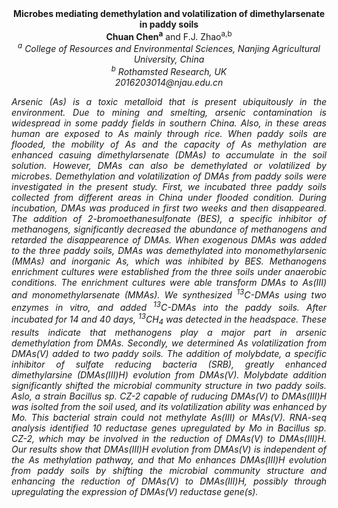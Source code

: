 <center><strong>Microbes mediating demethylation and volatilization of
dimethylarsenate in paddy soils </strong>

<center><strong>Chuan Chen<sup>a</sup></strong> and F.J. Zhao<sup>a,b</sup>

<center><i><sup>a</sup> College of Resources and Environmental Sciences, Nanjing
Agricultural University, China<i>

<center><i><sup>b</sup></i> <i>Rothamsted Research, UK<i>

<center><i>2016203014@njau.edu.cn<i>

<p style="text-align:justify">Arsenic (As) is a toxic metalloid that is present ubiquitously in the
environment. Due to mining and smelting, arsenic contamination is
widespread in some paddy fields in southern China. Also, in these areas
human are exposed to As mainly through rice. When paddy soils are
flooded, the mobility of As and the capacity of As methylation are
enhanced casuing dimethylarsenate (DMAs) to accumulate in the soil
solution. However, DMAs can also be demethylated or volatilized by
microbes. Demethylation and volatilization of DMAs from paddy soils were
investigated in the present study. First, we incubated three paddy soils
collected from different areas in China under flooded condition. During
incubation, DMAs was produced in first two weeks and then disappeared.
The addition of 2-bromoethanesulfonate (BES), a specific inhibitor of
methanogens, significantly decreased the abundance of methanogens and
retarded the disappearence of DMAs. When exogenous DMAs was added to the
three paddy soils, DMAs was demethylated into monomethylarsenic (MMAs)
and inorganic As, which was inhibited by BES. Methanogens enrichment
cultures were established from the three soils under anaerobic
conditions. The enrichment cultures were able transform DMAs to As(III)
and monomethylarsenate (MMAs). We synthesized <sup>13</sup>C-DMAs using two
enzymes in vitro, and added <sup>13</sup>C-DMAs into the paddy soils. After
incubated for 14 and 40 days, <sup>13</sup>CH<sub>4</sub> was detected in the headspace.
These results indicate that methanogens play a major part in arsenic
demethylation from DMAs. Secondly, we determined As volatilization from
DMAs(V) added to two paddy soils. The addition of molybdate, a specific
inhibitor of sulfate reducing bacteria (SRB), greatly enhanced
dimethylarsine (DMAs(III)H) evolution from DMAs(V). Molybdate addition
significantly shifted the microbial community structure in two paddy
soils. Aslo, a strain <i>Bacillus</i> sp. CZ-2 capable of ruducing DMAs(V) to
DMAs(III)H was isolted from the soil used, and its volatilization
ability was enhanced by Mo. This bacterial strain could not methylate
As(III) or MAs(V). RNA-seq analysis identified 10 reductase genes
upregulated by Mo in <i>Bacillus</i> sp. CZ-2, which may be involved in the
reduction of DMAs(V) to DMAs(III)H. Our results show that DMAs(III)H
evolution from DMAs(V) is independent of the As methylation pathway, and
that Mo enhances DMAs(III)H evolution from paddy soils by shifting the
microbial community structure and enhancing the reduction of DMAs(V) to
DMAs(III)H, possibly through upregulating the expression of DMAs(V)
reductase gene(s).
